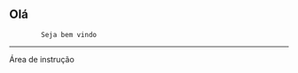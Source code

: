 Olá
----------------------------------------
            Seja bem vindo
----------------------------------------

Área de instrução